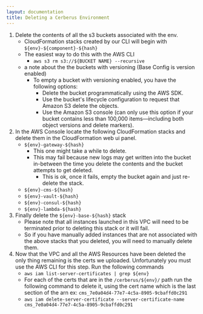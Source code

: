 ```yaml
---
layout: documentation
title: Deleting a Cerberus Environment
---
```


1. Delete the contents of all the s3 buckets associated with the env.
    - CloudFormation stacks created by our CLI will begin with `${env}-${component}-${hash}`
    - The easiest way to do this with the AWS CLI
        - `aws s3 rm s3://${BUCKET NAME} --recursive`
    - a note about the the buckets with versioning (Base Config is version enabled)
        - To empty a bucket with versioning enabled, you have the following options:
            - Delete the bucket programmatically using the AWS SDK.
            - Use the bucket's lifecycle configuration to request that Amazon S3 delete the objects.
            - Use the Amazon S3 console (can only use this option if your bucket contains less than 100,000 items—including both object versions and delete markers).
2. In the AWS Console locate the following CloudFormation stacks and delete them in the CloudFormation web ui panel.
    - `${env}-gateway-${hash}`
        - This one might take a while to delete.
        - This may fail because new logs may get written into the bucket in-between the time you delete the contents and the bucket attempts to get deleted.
            - This is ok, once it fails, empty the bucket again and just re-delete the stack.
    - `${env}-cms-${hash}`
    - `${env}-vault-${hash}`
    - `${env}-consul-${hash}`
    - `${env}-lambda-${hash}`
3. Finally delete the `${env}-base-${hash}` stack
    - Please note that all instances launched in this VPC will need to be terminated prior to deleting this stack or it will fail.
    - So if you have manually added instances that are not associated with the above stacks that you deleted, you will need to manually delete them.
4. Now that the VPC and all the AWS Resources have been deleted the only thing remaining is the certs we uploaded. Unfortunately you must use the AWS CLI for this step. Run the following commands
    - `aws iam list-server-certificates | grep ${env}`
    - For each of the certs that are in the `/cerberus/${env}/` path run the following command to delete it, using the cert name which is the last section of the arn ex: `cms_7e0a04d4-77e7-4c5a-8905-9cbaffd0c291`
    - `aws iam delete-server-certificate --server-certificate-name cms_7e0a04d4-77e7-4c5a-8905-9cbaffd0c291`
